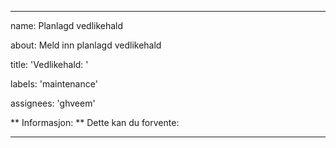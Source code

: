 <!--
start: 2021-02-24T13:00:00.220Z
end: 2021-02-24T14:00:00.220Z
expectedDown: ndla-no, test-ndla
expectedDegraded: ndla-no
-->

---
name: Planlagd vedlikehald

about: Meld inn planlagd vedlikehald

title: 'Vedlikehald: '

labels: 'maintenance'

assignees: 'ghveem'



** Informasjon: **
Dette kan du forvente: 

---
